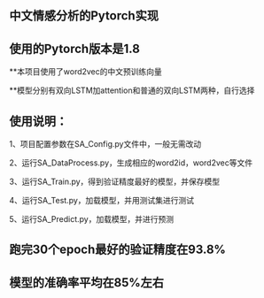 ## 中文情感分析的Pytorch实现
## 使用的Pytorch版本是1.8

**本项目使用了word2vec的中文预训练向量

**模型分别有双向LSTM加attention和普通的双向LSTM两种，自行选择

## 使用说明：
1、项目配置参数在SA_Config.py文件中，一般无需改动

2、运行SA_DataProcess.py，生成相应的word2id，word2vec等文件

3、运行SA_Train.py，得到验证精度最好的模型，并保存模型

4、运行SA_Test.py，加载模型，并用测试集进行测试

5、运行SA_Predict.py，加载模型，并进行预测

## 跑完30个epoch最好的验证精度在93.8%
## 模型的准确率平均在85%左右
